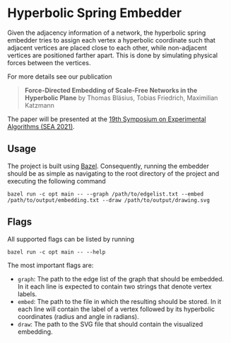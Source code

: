 # Hyperbolic Spring Embedder

Given the adjacency information of a network, the hyperbolic spring embedder
tries to assign each vertex a hyperbolic coordinate such that adjacent vertices
are placed close to each other, while non-adjacent vertices are positioned
farther apart.  This is done by simulating physical forces between the vertices.

For more details see our publication
> **Force-Directed Embedding of Scale-Free Networks in the Hyperbolic Plane**
> by Thomas Bläsius, Tobias Friedrich, Maximilian Katzmann

The paper will be presented at the [19th Symposium on Experimental Algorithms
(SEA 2021)](https://sea2021.i3s.unice.fr).

## Usage

The project is built using [Bazel](https://bazel.build).  Consequently, running
the embedder should be as simple as navigating to the root directory of the
project and executing the following command
```
bazel run -c opt main -- --graph /path/to/edgelist.txt --embed /path/to/output/embedding.txt --draw /path/to/output/drawing.svg
```

## Flags

All supported flags can be listed by running
```
bazel run -c opt main -- --help
```

The most important flags are:
- `graph`: The path to the edge list of the graph that should be embedded.  In
  it each line is expected to contain two strings that denote vertex labels.
- `embed`: The path to the file in which the resulting should be stored.  In it
  each line will contain the label of a vertex followed by its hyperbolic
  coordinates (radius and angle in radians).
- `draw`: The path to the SVG file that should contain the visualized embedding.
